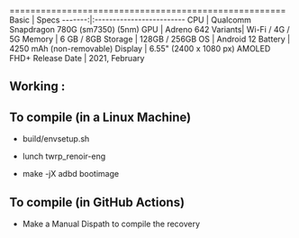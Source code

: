 =====================================================
Basic   | Specs
-------:|:-------------------------
CPU     | Qualcomm Snapdragon 780G (sm7350) (5nm)
GPU     | Adreno 642
Variants| Wi-Fi / 4G / 5G
Memory  | 6 GB / 8GB
Storage | 128GB / 256GB
OS      | Android 12
Battery | 4250 mAh (non-removable)
Display |  6.55" (2400 x 1080 px) AMOLED FHD+
Release Date | 2021, February


## Working :



## To compile (in a Linux Machine)

- build/envsetup.sh

- lunch twrp_renoir-eng

- make -jX adbd bootimage

## To compile (in GitHub Actions)

- Make a Manual Dispath to compile the recovery

